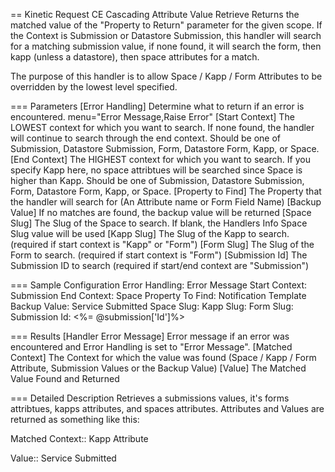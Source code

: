 == Kinetic Request CE Cascading Attribute Value Retrieve
Returns the matched value of the "Property to Return" parameter for the given scope. If the Context is Submission or Datastore Submission, this handler
will search for a matching submission value, if none found, it will search the form, then kapp (unless a datastore), then space attributes for a match.

The purpose of this handler is to allow Space / Kapp / Form Attributes to be overridden by the lowest level specified.

=== Parameters
[Error Handling]
  Determine what to return if an error is encountered.  menu="Error Message,Raise Error"
[Start Context]
  The LOWEST context for which you want to search. If none found, the handler will continue to search through the end context.
  Should be one of Submission, Datastore Submission, Form, Datastore Form, Kapp, or Space.
[End Context]
  The HIGHEST context for which you want to search. If you specify Kapp here, no space attribtues will be searched since Space is
  higher than Kapp. Should be one of Submission, Datastore Submission, Form, Datastore Form, Kapp, or Space.
[Property to Find]
  The Property that the handler will search for (An Attribute name or Form Field Name)
[Backup Value]
  If no matches are found, the backup value will be returned
[Space Slug]
  The Slug of the Space to search. If blank, the Handlers Info Space Slug value will be used
[Kapp Slug]
  The Slug of the Kapp to search. (required if start context is "Kapp" or "Form")
[Form Slug]
  The Slug of the Form to search. (required if start context is "Form")
[Submission Id]
  The Submission ID to search (required if start/end context are "Submission")

=== Sample Configuration
Error Handling:    Error Message
Start Context:     Submission
End Context:       Space
Property To Find:  Notification Template
Backup Value:      Service Submitted
Space Slug:
Kapp Slug:
Form Slug:
Submission Id:     <%= @submission['Id']%>

=== Results
[Handler Error Message]
  Error message if an error was encountered and Error Handling is set to "Error Message".
[Matched Context]
   The Context for which the value was found (Space / Kapp / Form Attribute, Submission Values or the Backup Value)
[Value]
   The Matched Value Found and Returned

=== Detailed Description
Retrieves a submissions values, it's forms attribtues, kapps attributes, and spaces attributes.
Attributes and Values are returned as something like this:

Matched Context::  Kapp Attribute

Value::            Service Submitted
